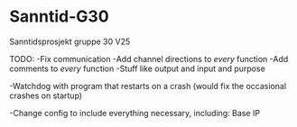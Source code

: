 # Sanntid-G30
Sanntidsprosjekt gruppe 30 V25

TODO:
-Fix communication
-Add channel directions to *every* function
-Add comments to *every* function
    -Stuff like output and input and purpose

-Watchdog with program that restarts on a crash (would fix the occasional crashes on startup)

-Change config to include everything necessary, including: Base IP
